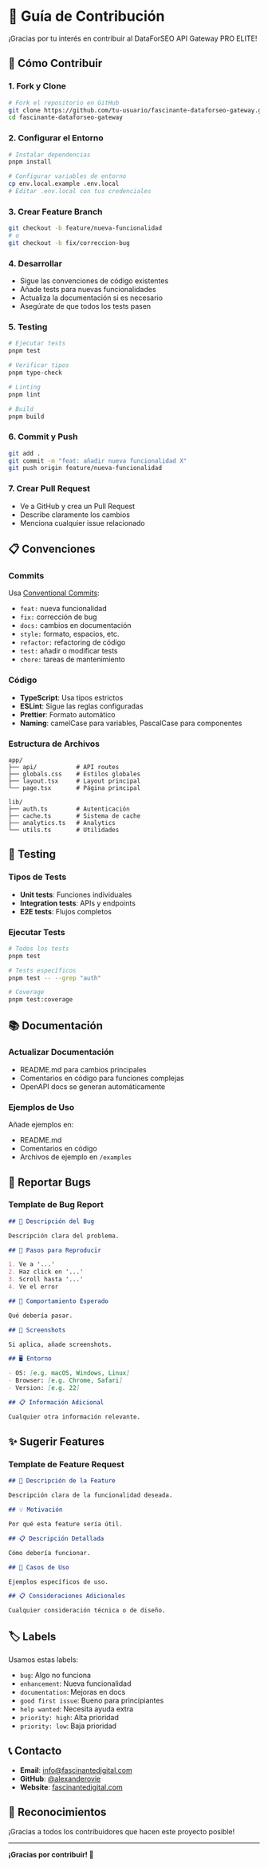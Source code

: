 # 🤝 Guía de Contribución

¡Gracias por tu interés en contribuir al DataForSEO API Gateway PRO ELITE!

## 🚀 Cómo Contribuir

### 1. **Fork y Clone**

```bash
# Fork el repositorio en GitHub
git clone https://github.com/tu-usuario/fascinante-dataforseo-gateway.git
cd fascinante-dataforseo-gateway
```

### 2. **Configurar el Entorno**

```bash
# Instalar dependencias
pnpm install

# Configurar variables de entorno
cp env.local.example .env.local
# Editar .env.local con tus credenciales
```

### 3. **Crear Feature Branch**

```bash
git checkout -b feature/nueva-funcionalidad
# o
git checkout -b fix/correccion-bug
```

### 4. **Desarrollar**

- Sigue las convenciones de código existentes
- Añade tests para nuevas funcionalidades
- Actualiza la documentación si es necesario
- Asegúrate de que todos los tests pasen

### 5. **Testing**

```bash
# Ejecutar tests
pnpm test

# Verificar tipos
pnpm type-check

# Linting
pnpm lint

# Build
pnpm build
```

### 6. **Commit y Push**

```bash
git add .
git commit -m "feat: añadir nueva funcionalidad X"
git push origin feature/nueva-funcionalidad
```

### 7. **Crear Pull Request**

- Ve a GitHub y crea un Pull Request
- Describe claramente los cambios
- Menciona cualquier issue relacionado

## 📋 Convenciones

### **Commits**

Usa [Conventional Commits](https://www.conventionalcommits.org/):

- `feat:` nueva funcionalidad
- `fix:` corrección de bug
- `docs:` cambios en documentación
- `style:` formato, espacios, etc.
- `refactor:` refactoring de código
- `test:` añadir o modificar tests
- `chore:` tareas de mantenimiento

### **Código**

- **TypeScript**: Usa tipos estrictos
- **ESLint**: Sigue las reglas configuradas
- **Prettier**: Formato automático
- **Naming**: camelCase para variables, PascalCase para componentes

### **Estructura de Archivos**

```
app/
├── api/           # API routes
├── globals.css    # Estilos globales
├── layout.tsx     # Layout principal
└── page.tsx       # Página principal

lib/
├── auth.ts        # Autenticación
├── cache.ts       # Sistema de cache
├── analytics.ts   # Analytics
└── utils.ts       # Utilidades
```

## 🧪 Testing

### **Tipos de Tests**

- **Unit tests**: Funciones individuales
- **Integration tests**: APIs y endpoints
- **E2E tests**: Flujos completos

### **Ejecutar Tests**

```bash
# Todos los tests
pnpm test

# Tests específicos
pnpm test -- --grep "auth"

# Coverage
pnpm test:coverage
```

## 📚 Documentación

### **Actualizar Documentación**

- README.md para cambios principales
- Comentarios en código para funciones complejas
- OpenAPI docs se generan automáticamente

### **Ejemplos de Uso**

Añade ejemplos en:

- README.md
- Comentarios en código
- Archivos de ejemplo en `/examples`

## 🐛 Reportar Bugs

### **Template de Bug Report**

```markdown
## 🐛 Descripción del Bug

Descripción clara del problema.

## 🔄 Pasos para Reproducir

1. Ve a '...'
2. Haz click en '...'
3. Scroll hasta '...'
4. Ve el error

## 🎯 Comportamiento Esperado

Qué debería pasar.

## 📸 Screenshots

Si aplica, añade screenshots.

## 🖥️ Entorno

- OS: [e.g. macOS, Windows, Linux]
- Browser: [e.g. Chrome, Safari]
- Version: [e.g. 22]

## 📋 Información Adicional

Cualquier otra información relevante.
```

## ✨ Sugerir Features

### **Template de Feature Request**

```markdown
## 🚀 Descripción de la Feature

Descripción clara de la funcionalidad deseada.

## 💡 Motivación

Por qué esta feature sería útil.

## 📋 Descripción Detallada

Cómo debería funcionar.

## 🎯 Casos de Uso

Ejemplos específicos de uso.

## 📋 Consideraciones Adicionales

Cualquier consideración técnica o de diseño.
```

## 🏷️ Labels

Usamos estas labels:

- `bug`: Algo no funciona
- `enhancement`: Nueva funcionalidad
- `documentation`: Mejoras en docs
- `good first issue`: Bueno para principiantes
- `help wanted`: Necesita ayuda extra
- `priority: high`: Alta prioridad
- `priority: low`: Baja prioridad

## 📞 Contacto

- **Email**: info@fascinantedigital.com
- **GitHub**: [@alexanderovie](https://github.com/alexanderovie)
- **Website**: [fascinantedigital.com](https://fascinantedigital.com)

## 🙏 Reconocimientos

¡Gracias a todos los contribuidores que hacen este proyecto posible!

---

**¡Gracias por contribuir! 🎉**
